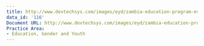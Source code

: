 ```yaml
---
title: http://www.devtechsys.com/images/eyd/zambia-education-program-evaluation-2009-07.pdf
data_id: '116'
Document URL: http://www.devtechsys.com/images/eyd/zambia-education-program-evaluation-2009-07.pdf
Practice Area:
- Education, Gender and Youth
---
```


